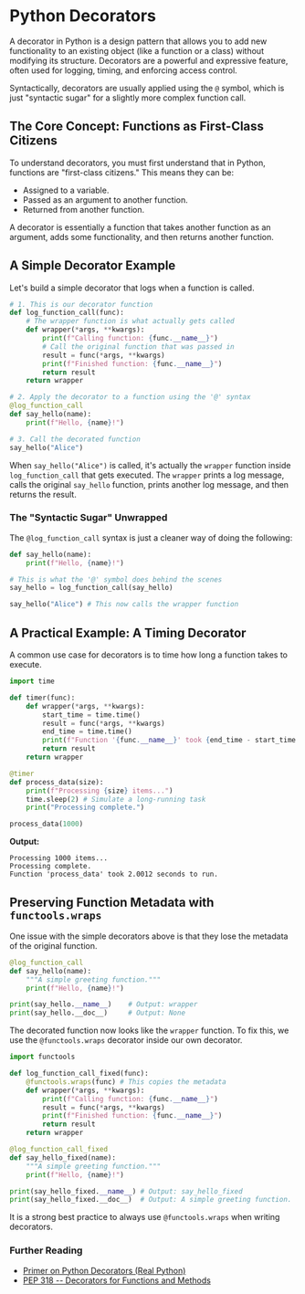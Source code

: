 # Python Decorators

A decorator in Python is a design pattern that allows you to add new functionality to an existing object (like a function or a class) without modifying its structure. Decorators are a powerful and expressive feature, often used for logging, timing, and enforcing access control.

Syntactically, decorators are usually applied using the `@` symbol, which is just "syntactic sugar" for a slightly more complex function call.

## The Core Concept: Functions as First-Class Citizens

To understand decorators, you must first understand that in Python, functions are "first-class citizens." This means they can be:
*   Assigned to a variable.
*   Passed as an argument to another function.
*   Returned from another function.

A decorator is essentially a function that takes another function as an argument, adds some functionality, and then returns another function.

## A Simple Decorator Example

Let's build a simple decorator that logs when a function is called.

```python
# 1. This is our decorator function
def log_function_call(func):
    # The wrapper function is what actually gets called
    def wrapper(*args, **kwargs):
        print(f"Calling function: {func.__name__}")
        # Call the original function that was passed in
        result = func(*args, **kwargs)
        print(f"Finished function: {func.__name__}")
        return result
    return wrapper

# 2. Apply the decorator to a function using the '@' syntax
@log_function_call
def say_hello(name):
    print(f"Hello, {name}!")

# 3. Call the decorated function
say_hello("Alice")
```

When `say_hello("Alice")` is called, it's actually the `wrapper` function inside `log_function_call` that gets executed. The `wrapper` prints a log message, calls the original `say_hello` function, prints another log message, and then returns the result.

### The "Syntactic Sugar" Unwrapped

The `@log_function_call` syntax is just a cleaner way of doing the following:

```python
def say_hello(name):
    print(f"Hello, {name}!")

# This is what the '@' symbol does behind the scenes
say_hello = log_function_call(say_hello)

say_hello("Alice") # This now calls the wrapper function
```

## A Practical Example: A Timing Decorator

A common use case for decorators is to time how long a function takes to execute.

```python
import time

def timer(func):
    def wrapper(*args, **kwargs):
        start_time = time.time()
        result = func(*args, **kwargs)
        end_time = time.time()
        print(f"Function '{func.__name__}' took {end_time - start_time:.4f} seconds to run.")
        return result
    return wrapper

@timer
def process_data(size):
    print(f"Processing {size} items...")
    time.sleep(2) # Simulate a long-running task
    print("Processing complete.")

process_data(1000)
```
**Output:**
```
Processing 1000 items...
Processing complete.
Function 'process_data' took 2.0012 seconds to run.
```

## Preserving Function Metadata with `functools.wraps`

One issue with the simple decorators above is that they lose the metadata of the original function.

```python
@log_function_call
def say_hello(name):
    """A simple greeting function."""
    print(f"Hello, {name}!")

print(say_hello.__name__)    # Output: wrapper
print(say_hello.__doc__)     # Output: None
```
The decorated function now looks like the `wrapper` function. To fix this, we use the `@functools.wraps` decorator inside our own decorator.

```python
import functools

def log_function_call_fixed(func):
    @functools.wraps(func) # This copies the metadata
    def wrapper(*args, **kwargs):
        print(f"Calling function: {func.__name__}")
        result = func(*args, **kwargs)
        print(f"Finished function: {func.__name__}")
        return result
    return wrapper

@log_function_call_fixed
def say_hello_fixed(name):
    """A simple greeting function."""
    print(f"Hello, {name}!")

print(say_hello_fixed.__name__) # Output: say_hello_fixed
print(say_hello_fixed.__doc__)  # Output: A simple greeting function.
```
It is a strong best practice to always use `@functools.wraps` when writing decorators.

<div class="further-reading">
<h3>Further Reading</h3>
<ul>
  <li><a href="https://realpython.com/primer-on-python-decorators/" target="_blank" rel="noopener noreferrer">Primer on Python Decorators (Real Python)</a></li>
  <li><a href="https://peps.python.org/pep-0318/" target="_blank" rel="noopener noreferrer">PEP 318 -- Decorators for Functions and Methods</a></li>
</ul>
</div>